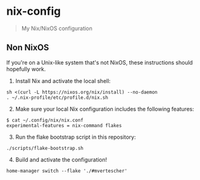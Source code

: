 # nix-config

> My Nix/NixOS configuration

## Non NixOS

If you're on a Unix-like system that's not NixOS, these instructions should
hopefully work.

1. Install Nix and activate the local shell:

```
sh <(curl -L https://nixos.org/nix/install) --no-daemon
. ~/.nix-profile/etc/profile.d/nix.sh
```

2. Make sure your local Nix configuration includes the following features:

```
$ cat ~/.config/nix/nix.conf
experimental-features = nix-command flakes
```

3. Run the flake bootstrap script in this repository:

```
./scripts/flake-bootstrap.sh
```

4. Build and activate the configuration!

```
home-manager switch --flake './#mvertescher'
```
